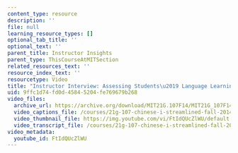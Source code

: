 ```yaml
---
content_type: resource
description: ''
file: null
learning_resource_types: []
optional_tab_title: ''
optional_text: ''
parent_title: Instructor Insights
parent_type: ThisCourseAtMITSection
related_resources_text: ''
resource_index_text: ''
resourcetype: Video
title: "Instructor Interview: Assessing Students\u2019 Language Learning"
uid: 9ffc1d74-fd0d-4584-5204-fe769679b268
video_files:
  archive_url: https://archive.org/download/MIT21G.107F14/MIT21G_107F14_Assessment_300k.mp4
  video_captions_file: /courses/21g-107-chinese-i-streamlined-fall-2014/c7811206090e5557aab135f925bfd2e1_FtIdQUcZlWU.vtt
  video_thumbnail_file: https://img.youtube.com/vi/FtIdQUcZlWU/default.jpg
  video_transcript_file: /courses/21g-107-chinese-i-streamlined-fall-2014/d4743335067252f4fd06ccdd23c3ad01_FtIdQUcZlWU.pdf
video_metadata:
  youtube_id: FtIdQUcZlWU
---
```

